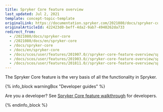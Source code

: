 ```yaml
---
title: Spryker Core feature overview
last_updated: Jul 2, 2021
template: concept-topic-template
originalLink: https://documentation.spryker.com/2021080/docs/spryker-core
originalArticleId: 422423d0-beff-4da2-9ab7-4940262da733
redirect_from:
  - /2021080/docs/spryker-core
  - /2021080/docs/en/spryker-core
  - /docs/spryker-core
  - /docs/en/spryker-core
  - /docs/scos/user/features/201907.0//spryker-core-feature-overview/spryker-core-feature-overview.html
  - /docs/scos/user/features/201903.0//spryker-core-feature-overview/spryker-core-feature-overview.html
  - /docs/scos/user/features/201811.0//spryker-core-feature-overview/spryker-core-feature-overview.html
---
```


The Spryker Core feature is the very basis of all the functionality in Spryker.

{% info_block warningBox "Developer guides" %}

Are you a developer? See [Spryker Core feature walkthrough](/docs/scos/dev/feature-walkthroughs/spryker-core-feature-walkthrough/spryker-core-feature-walkthrough.html) for developers.

{% endinfo_block %}
